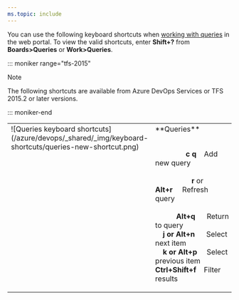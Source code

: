 ```yaml
---
ms.topic: include
---
```



<a id="queries-web-portal-shortcuts"></a>

You can use the following keyboard shortcuts when [working with queries](/azure/devops/boards/queries/using-queries) in the web portal. To view the valid shortcuts, enter **Shift+?** from **Boards>Queries** or **Work>Queries**. 

::: moniker range="tfs-2015"
>[!NOTE]  
>The following shortcuts are available from Azure DevOps Services or TFS 2015.2 or later versions.  
>
::: moniker-end

<table width="70%">
<tbody valign="top">
<tr>
<td>![Queries keyboard shortcuts](/azure/devops/_shared/_img/keyboard-shortcuts/queries-new-shortcut.png)</td>
<td>
**Queries**<br/><br/>

&nbsp;&nbsp;&nbsp;&nbsp;&nbsp;&nbsp;&nbsp;&nbsp;&nbsp;&nbsp;&nbsp;&nbsp;&nbsp;&nbsp;&nbsp;&nbsp;**c q**&nbsp;&nbsp;&nbsp;&nbsp;Add new query<br/>
<br/>
&nbsp;&nbsp;&nbsp;&nbsp;&nbsp;&nbsp;&nbsp;&nbsp;&nbsp;&nbsp;&nbsp;&nbsp;&nbsp;&nbsp;&nbsp;&nbsp;&nbsp;&nbsp;&nbsp;**r** or **Alt+r**&nbsp;&nbsp;&nbsp;&nbsp;&nbsp;Refresh query<br/><br/>
&nbsp;&nbsp;&nbsp;&nbsp;&nbsp;&nbsp;&nbsp;&nbsp;&nbsp;&nbsp;&nbsp;**Alt+q**&nbsp;&nbsp;&nbsp;&nbsp;&nbsp;&nbsp;Return to query<br/> 
&nbsp;&nbsp;&nbsp;&nbsp;**j or Alt+n**&nbsp;&nbsp;&nbsp;&nbsp;&nbsp;&nbsp;Select next item<br/>
&nbsp;&nbsp;&nbsp;&nbsp;**k or Alt+p**&nbsp;&nbsp;&nbsp;&nbsp;&nbsp;Select previous item<br/>
**Ctrl+Shift+f**&nbsp;&nbsp;&nbsp;&nbsp;Filter results<br/>
</td>
</tr>
</tbody>
</table>

